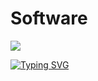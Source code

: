 # Software
<img src='https://encrypted-tbn0.gstatic.com/images?q=tbn:ANd9GcRNiIKDcrB_Zqk1EORI7AI_Ghp-M5PbSBch2kdd5R2dMzJGs8chDLDA9IziGv47avvpr3Q&usqp=CAU'/>



[![Typing SVG](https://readme-typing-svg.demolab.com?font=Fira+Code&pause=1000&width=512&lines=Hii+there%F0%9F%96%90%2C+i'm++software%F0%9F%A4%A9;every+hardware+is+dead+without+me;human+lives+are+made+easier+with+me;i+make+strangers+friends;we+have+fun+together+with+music+%2C+game+etc.;there+is+much+more+i+can+say.;All+i'm+saying+is+i+am+your+hero%F0%9F%98%89)](https://git.io/typing-svg)
